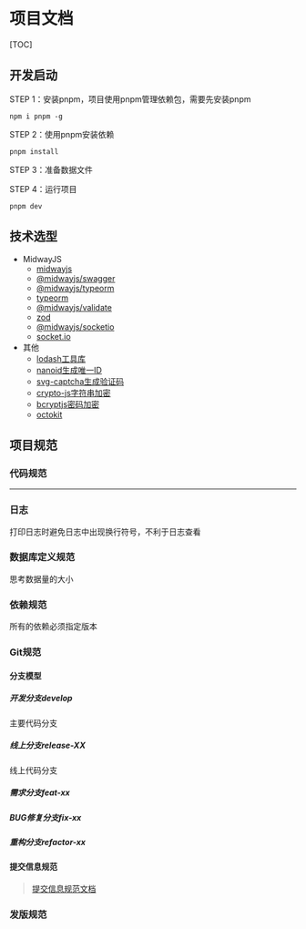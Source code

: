 # 项目文档

[TOC]

## 开发启动

STEP 1：安装pnpm，项目使用pnpm管理依赖包，需要先安装pnpm

```shell
npm i pnpm -g
```

STEP 2：使用pnpm安装依赖

```shell
pnpm install
```

STEP 3：准备数据文件

STEP 4：运行项目

```shell
pnpm dev
```

## 技术选型

* MidwayJS
  * [midwayjs](https://midwayjs.org/docs/intro)
  * [@midwayjs/swagger](https://midwayjs.org/docs/decorator_index#midwayjsswagger)
  * [@midwayjs/typeorm](https://midwayjs.org/docs/extensions/orm)
  * [typeorm](https://typeorm.io/)
  * [@midwayjs/validate](https://midwayjs.org/docs/hooks/validate)
  * [zod](https://zod.dev/)
  * [@midwayjs/socketio](https://midwayjs.org/docs/extensions/socketio)
  * [socket.io](https://socket.io/docs/v4/)
* 其他
  * [lodash工具库](https://www.npmjs.com/package/lodash)
  * [nanoid生成唯一ID](https://www.npmjs.com/package/nanoid)
  * [svg-captcha生成验证码](https://www.npmjs.com/package/svg-captcha)
  * [crypto-js字符串加密](https://www.npmjs.com/package/crypto-js)
  * [bcryptjs密码加密](https://www.npmjs.com/package/bcryptjs)
  * [octokit](https://www.npmjs.com/package/octokit)

## 项目规范

### 代码规范

---

### 日志

打印日志时避免日志中出现换行符号，不利于日志查看

### 数据库定义规范

思考数据量的大小

### 依赖规范

所有的依赖必须指定版本

### Git规范

#### 分支模型

##### 开发分支develop

主要代码分支

##### 线上分支release-XX

线上代码分支

##### 需求分支feat-xx

##### BUG修复分支fix-xx

##### 重构分支refactor-xx

#### 提交信息规范

> [提交信息规范文档](https://www.conventionalcommits.org/zh-hans/v1.0.0/)

### 发版规范
